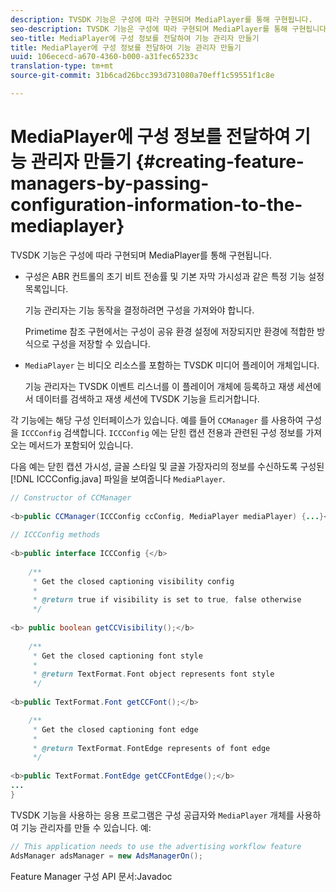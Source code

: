 ```yaml
---
description: TVSDK 기능은 구성에 따라 구현되며 MediaPlayer를 통해 구현됩니다.
seo-description: TVSDK 기능은 구성에 따라 구현되며 MediaPlayer를 통해 구현됩니다.
seo-title: MediaPlayer에 구성 정보를 전달하여 기능 관리자 만들기
title: MediaPlayer에 구성 정보를 전달하여 기능 관리자 만들기
uuid: 106ececd-a670-4360-b000-a31fec65233c
translation-type: tm+mt
source-git-commit: 31b6cad26bcc393d731080a70eff1c59551f1c8e

---
```



# MediaPlayer에 구성 정보를 전달하여 기능 관리자 만들기 {#creating-feature-managers-by-passing-configuration-information-to-the-mediaplayer}

TVSDK 기능은 구성에 따라 구현되며 MediaPlayer를 통해 구현됩니다.

* 구성은 ABR 컨트롤의 초기 비트 전송률 및 기본 자막 가시성과 같은 특정 기능 설정 목록입니다.

   기능 관리자는 기능 동작을 결정하려면 구성을 가져와야 합니다.

   Primetime 참조 구현에서는 구성이 공유 환경 설정에 저장되지만 환경에 적합한 방식으로 구성을 저장할 수 있습니다.

* `MediaPlayer` 는 비디오 리소스를 포함하는 TVSDK 미디어 플레이어 개체입니다.

   기능 관리자는 TVSDK 이벤트 리스너를 이 플레이어 개체에 등록하고 재생 세션에서 데이터를 검색하고 재생 세션에 TVSDK 기능을 트리거합니다.

각 기능에는 해당 구성 인터페이스가 있습니다. 예를 들어 `CCManager` 를 사용하여 구성을 `ICCConfig` 검색합니다. `ICCConfig` 에는 닫힌 캡션 전용과 관련된 구성 정보를 가져오는 메서드가 포함되어 있습니다.

다음 예는 닫힌 캡션 가시성, 글꼴 스타일 및 글꼴 가장자리의 정보를 수신하도록 구성된 [!DNL ICCConfig.java] 파일을 보여줍니다 `MediaPlayer`.

```java
// Constructor of CCManager 
 
<b>public CCManager(ICCConfig ccConfig, MediaPlayer mediaPlayer) {...}</b> 
  
// ICCConfig methods 
 
<b>public interface ICCConfig {</b> 
  
    /** 
     * Get the closed captioning visibility config 
     * 
     * @return true if visibility is set to true, false otherwise 
     */ 
    
<b> public boolean getCCVisibility();</b> 
  
    /** 
     * Get the closed captioning font style 
     * 
     * @return TextFormat.Font object represents font style 
     */ 
     
<b>public TextFormat.Font getCCFont();</b>

    /** 
     * Get the closed captioning font edge 
     * 
     * @return TextFormat.FontEdge represents of font edge 
     */ 
     
<b>public TextFormat.FontEdge getCCFontEdge();</b> 
... 
}
```

TVSDK 기능을 사용하는 응용 프로그램은 구성 공급자와 `MediaPlayer` 개체를 사용하여 기능 관리자를 만들 수 있습니다. 예:

```java
// This application needs to use the advertising workflow feature 
AdsManager adsManager = new AdsManagerOn();
```

Feature Manager 구성 API 문서:Javadoc [](https://help.adobe.com/en_US/primetime/api/reference_implementation/android/javadoc/com/adobe/primetime/reference/config/package-summary.html)
